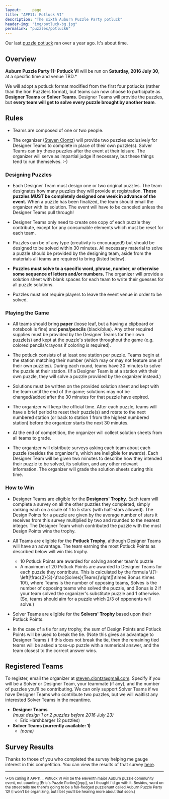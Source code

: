 ```yaml
---
layout:     page
title: "APP11: Potluck VI"
description: "The sixth Auburn Puzzle Party potluck"
header-img: "img/potluck-bg.jpg"
permalink: "puzzles/potluck6"
---
```


Our last [puzzle potluck][0]
ran over a year ago. It's about time.

[0]: http://auburnpuzzleparty.wikia.com/wiki/Puzzle_Potluck_5:_Iron_Puzzlers

## Overview

**Auburn Puzzle Party 11: Potluck VI** will be run on
**Saturday, 2016 July 30**, at a specific time and venue TBD.\*

We will adopt a potluck format modified from the first four potlucks
(rather than the Iron Puzzlers format), but teams can now choose to
participate as **Designer Teams** or **Solver Teams**. Designer Teams will
provide the puzzles, but **every team will get to solve every puzzle brought
by another team**.

## Rules

* Teams are composed of one or two people.

* The organizer ([Steven Clontz](http://clontz.org))
  will provide two puzzles exclusively for Designer Teams to
  complete in place of their own puzzle(s). Solver Teams can try these puzzles
  after the event at their leisure. The organizer will serve as impartial judge
  if necessary, but these things tend to run themselves. :-)

### Designing Puzzles

* Each Designer Team must design one or two original puzzles. The team
  designates how many puzzles they will provide at registration. **These puzzles
  MUST be completely designed one week in advance of the event.**
  When a puzzle has been finalized, the team should email the organizer with
  its solution. The event will have to be
  canceled unless the Designer Teams pull through!

* Designer Teams only need to create one copy of each puzzle they contribute,
  except for any consumable elements which must be reset for each team.

* Puzzles can be of any type (creativity is encouraged!)
  but should be designed to be solved within 30 minutes.
  All necessary material to solve a
  puzzle should be provided by the designing team, aside from the
  materials all teams are required to bring (listed below).

* **Puzzles must solve to a specific
  word, phrase, number, or otherwise some sequence of
  letters and/or numbers.** The organizer will provide
  a solution sheet with blank spaces for each team to write their guesses
  for all puzzle solutions.

* Puzzles must not require players to leave the event venue in order to be
  solved.

### Playing the Game

* All teams should bring **paper** (loose leaf, but a having a
  clipboard or notebook is fine)
  and **pens/pencils** (black/blue). Any other required
  supplies must be provided by the Designer Teams for their own puzzle(s)
  and kept at the puzzle's station throughout the game
  (e.g. colored pencils/crayons if coloring is required).

* The potluck consists of at least one station per puzzle. Teams begin at the
  station matching their number (which may or may not feature one of their own
  puzzles). During each round, teams have 30 minutes
  to solve the puzzle at their station. (If a Designer Team is at a station
  with their own puzzle, they will solve a puzzle provided by the organizer
  instead.)

* Solutions must be written on the provided solution sheet
  and kept with the team until the end of the game; solutions may not be
  changed/added after the 30 minutes for that puzzle have expired.

* The organizer will keep the official time. After each puzzle, teams will
  have a brief period to reset their puzzle(s)
  and rotate to the next numbered station (or back to
  station 1 from the highest numbered station) before the organizer
  starts the next 30 minutes.

* At the end of competition, the organizer will collect solution sheets from
  all teams to grade.

* The organizer will distribute surveys asking each team about each puzzle
  (besides the organizer's, which are ineligible for awards). Each
  Designer Team will be given two minutes to describe how they intended their
  puzzle to be solved, its solution, and any other
  relevant information. The organizer will grade the solution sheets during
  this time.

### How to Win

* Designer Teams are eligible for the **Designers' Trophy**. Each team
  will complete a survey on all the other puzzles they completed, simply
  ranking each on a scale of 1 to 5 stars (with half-stars allowed). The
  Design Points for a puzzle are given by the average number of stars it
  receives from this survey multiplied by two and rounded to the nearest
  integer.
  The Designer Team which contributed the puzzle with the
  most Design Points wins the trophy.

* All Teams are eligible for the **Potluck Trophy**, although Designer Teams
  will have an advantage. The team earning the most Potluck Points as described
  below will win this trophy.
    * 10 Potluck Points are awarded for solving another team's puzzle
    * A maximum of 20 Potluck Points are awarded to Designer Teams for each
      puzzle they contribute. This is calculated by the formula
      \\((1-\\left|\\frac{2}{3}-\\frac{Solves}{Teams}\\right|)\\times Bonus \\times 10\\),
      where Teams is the number of opposing teams, Solves is the number of
      opposing teams who solved the puzzle, and Bonus is 2 if your team solved the
      organizer's substitute puzzle and 1 otherwise.
      (So, teams should aim for a puzzle which 2/3 of opponents will solve.)

* Solver Teams are eligible for the **Solvers' Trophy** based upon their
  Potluck Points.

* In the case of a tie for any trophy, the sum of Design Points and Potluck
  Points will be used to break the tie.
  (Note this gives an advantage to Designer Teams.) If this does not break the
  tie, then the remaining tied teams will be asked a toss-up puzzle with a
  numerical answer, and the team closest to the correct answer wins.

## Registered Teams

To register, email the organizer at
<steven.clontz@gmail.com>. Specify if you will be a Solver or Designer Team,
your teammate (if any), and the number of puzzles you'll be contributing.
We can only support Solver Teams if we have Designer Teams who contribute
two puzzles, but we will waitlist any interested Solver Teams in the meantime.

* **Designer Teams**  
  *(must design 1 or 2 puzzles before 2016 July 23)*
    * Eric Harshbarger (2 puzzles)
* **Solver Teams (currently available: 1)**
    * *(none)*

## Survey Results

Thanks to those of you who completed the survey helping me gauge interest
in this competition. You can view the results of that survey [here][1].

[1]: https://docs.google.com/forms/d/1mcnlmruUOP97kYPpgAwhHC9130mjBN56hyBHVNcwTJA/viewanalytics

---

<small>
\*On calling it APP11...
Potluck VI will be the eleventh major Auburn puzzle community event,
not counting [Eric's Puzzle Parties][epp], so I thought I'd go with it.
Besides, word on the street tells me
there's going to be a full-fledged puzzlehunt called Auburn Puzzle
Party 12!
(I won't be organizing, but I bet you'll be hearing more about that soon.)
</small>

[epp]: http://www.ericharshbarger.org/epp/
